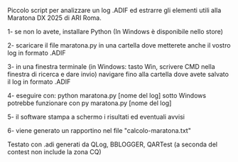 Piccolo script per analizzare un log .ADIF  ed estrarre gli elementi utili alla Maratona DX 2025 di ARI Roma.

1- se non lo avete, installare Python (In Windows è disponibile nello store)

2- scaricare il file maratona.py in una cartella dove metterete anche il vostro log in formato .ADIF

3- in una finestra terminale (in Windows: tasto Win, scrivere CMD nella finestra di ricerca e dare invio) navigare fino alla cartella dove avete salvato il log in formato .ADIF

4- eseguire con:
  python maratona.py [nome del log]
sotto Windows potrebbe funzionare con
 py maratona.py [nome del log]

5- il software stampa a schermo i risultati ed eventuali avvisi

6- viene generato un rapportino nel file "calcolo-maratona.txt"

Testato con .adi generati da QLog, BBLOGGER, QARTest (a seconda del contest non include la zona CQ)
